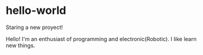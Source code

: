 # hello-world
Staring a new proyect!

Hello! I'm an enthusiast of programming and electronic(Robotic). I like learn new things.
